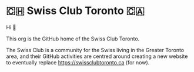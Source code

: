 # :switzerland: Swiss Club Toronto :canada:

Hi :wave:

This org is the GitHub home of the Swiss Club Toronto.

The Swiss Club is a community for the Swiss living in the Greater Toronto area,
and their GitHub activities are centred around creating a new website to
eventually replace https://swissclubtoronto.ca (for now).
